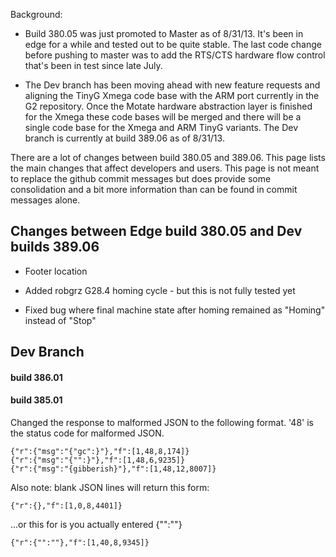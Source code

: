 Background:

* Build 380.05 was just promoted to Master as of 8/31/13. It's been in edge for a while and tested out to be quite stable. The last code change before pushing to master was to add the RTS/CTS hardware flow control that's been in test since late July.

* The Dev branch has been moving ahead with new feature requests and aligning the TinyG Xmega code base with the ARM port currently in the G2 repository. Once the Motate hardware abstraction layer is finished for the Xmega these code bases will be merged and there will be a single code base for the Xmega and ARM TinyG variants. The Dev branch is currently at build 389.06 as of 8/31/13.

There are a lot of changes between build 380.05 and 389.06. This page lists the main changes 
that affect developers and users. This page is not meant to replace the github commit messages but does provide some consolidation and a bit more information than can be found in commit messages alone.

## Changes between Edge build 380.05 and Dev builds 389.06

* Footer location

* Added robgrz G28.4 homing cycle - but this is not fully tested yet 
* Fixed bug where final machine state after homing remained as "Homing" instead of "Stop"

## Dev Branch
#### build 386.01

#### build 385.01
Changed the response to malformed JSON to the following format. '48' is the status code for malformed JSON.

    {"r":{"msg":"{"gc":}"},"f":[1,48,8,174]}
    {"r":{"msg":"{"":}"},"f":[1,48,6,9235]}
    {"r":{"msg":"{gibberish}"},"f":[1,48,12,8007]}


Also note: blank JSON lines will return this form:

    {"r":{},"f":[1,0,8,4401]}

...or this for is you actually entered {"":""}

    {"r":{"":""},"f":[1,40,8,9345]}


